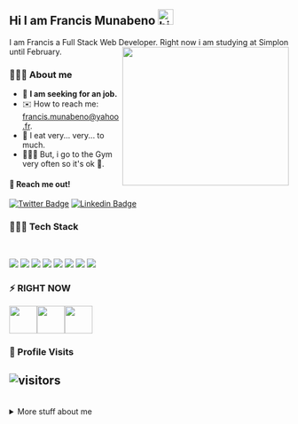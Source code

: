 ## Hi I am Francis Munabeno <img src="https://user-images.githubusercontent.com/1303154/88677602-1635ba80-d120-11ea-84d8-d263ba5fc3c0.gif" width="28px" alt="hi">

I am Francis a Full Stack Web Developer. Right now i am studying at Simplon until February.
<img  align="right" src="https://camo.githubusercontent.com/992babdffd8c74a1502de375fbdf7e4d54773242/68747470733a2f2f6d656469612e67697068792e636f6d2f6d656469612f53576f536b4e36447854737a71494b4571762f67697068792e676966" width="300" height="250" />

### 🦸🏾‍♂️ About me

- 📢  **I am seeking for an job.**
- ✉️   How to reach me: francis.munabeno@yahoo.fr.
- 🙈  I eat very... very... to much.
- 🏃🏾‍♂️  But, i go to the Gym very often so it's ok 😬. 

#### 📮 Reach me out!

[![Twitter Badge](https://img.shields.io/badge/-@francis-1ca0f1?style=flat&labelColor=1ca0f1&logo=twitter&logoColor=white&link=https://twitter.com/Ipenywis)](https://twitter.com/Francis_Dev1) 
[![Linkedin Badge](https://img.shields.io/badge/-francis-0e76a8?style=flat&labelColor=0e76a8&logo=linkedin&logoColor=white)](https://www.linkedin.com/in/francis-munabeno-b5a730a4/)

###  👨🏾‍💻 Tech Stack

<br />

<img src="https://camo.githubusercontent.com/32695585a403bbfb757e6d57b9119a2146a161e1/68747470733a2f2f696d672e736869656c64732e696f2f62616467652f2d48544d4c352d2532334534344432373f7374796c653d666c61742d737175617265266c6f676f3d68746d6c35266c6f676f436f6c6f723d666666666666"> <img src="https://camo.githubusercontent.com/6a36784cf6b9088ea7943b38d217d53689c4c8de/68747470733a2f2f696d672e736869656c64732e696f2f62616467652f2d435353332d2532333135373242363f7374796c653d666c61742d737175617265266c6f676f3d63737333"> <img src="https://camo.githubusercontent.com/1fb5bf578dbb1888e000d0ba118e2101d9292aed/68747470733a2f2f696d672e736869656c64732e696f2f62616467652f2d536173732d2532334343363639393f7374796c653d666c61742d737175617265266c6f676f3d73617373266c6f676f436f6c6f723d666666666666"> <img src="https://camo.githubusercontent.com/8153de466387f65a3af42613febb9764b66bec8f/68747470733a2f2f696d672e736869656c64732e696f2f62616467652f2d4a6176615363726970742d2532334637444631433f7374796c653d666c61742d737175617265266c6f676f3d6a617661736372697074266c6f676f436f6c6f723d303030303030266c6162656c436f6c6f723d25323346374446314326636f6c6f723d253233464643453541"> <img src="https://camo.githubusercontent.com/95d4c56444d87a160bb227b0557d1990bffd7d16/68747470733a2f2f696d672e736869656c64732e696f2f62616467652f2d5675652e6a732d2532333263336535303f7374796c653d666c61742d737175617265266c6f676f3d5675652e6a73"> <img src="https://camo.githubusercontent.com/14ac15713762367e95e886b97a39205b1bd45937/68747470733a2f2f696d672e736869656c64732e696f2f62616467652f2d52656163742d2532333238324333343f7374796c653d666c61742d737175617265266c6f676f3d7265616374"> <img src="https://camo.githubusercontent.com/b442f8d12bb191a3c0b05e8a70567bf685cdda0b/68747470733a2f2f696d672e736869656c64732e696f2f62616467652f2d4769742d2532334630353033323f7374796c653d666c61742d737175617265266c6f676f3d676974266c6f676f436f6c6f723d253233666666666666"> <img src="https://camo.githubusercontent.com/547c88fb2c1a1c55a03ccdeb629bed3a58c88701/68747470733a2f2f696d672e736869656c64732e696f2f62616467652f2d5653436f64652d2532333030374143433f7374796c653d666c61742d737175617265266c6f676f3d76697375616c2d73747564696f2d636f6465">

### ⚡ RIGHT NOW


<img src="https://camo.githubusercontent.com/19de67baa6e5a6594c50a400d466144108a616b0/68747470733a2f2f6d65646961332e67697068792e636f6d2f6d656469612f6c6e377a32655772696951416c6c6656636e2f323030772e77656270" height="50" width="50"><img src="https://camo.githubusercontent.com/5a854f8dc065b628da0dd42fd83eddaf07e75027/68747470733a2f2f692e67697068792e636f6d2f6d656469612f654e41736a4f353574506267616f72376d612f323030772e77656270" height="50" width="50"><img src="https://camo.githubusercontent.com/b28ddbc336de77410586317794102d6b895be603/68747470733a2f2f692e67697068792e636f6d2f6d656469612f56674774686b68557647674f6974375939692f3230302e77656270" height="50" width="50">

### 🧸 Profile Visits 

## ![visitors](https://visitor-badge.glitch.me/badge?page_id=ProFrancis.ProFrancis)

<br />

<details>
<summary>
More stuff about me
</summary>

## 🚀 Github Stats

![Anurag's github stats](https://github-readme-stats.vercel.app/api?username=ProFrancis&hide=contribs,prs&theme=onedark&include_all_commits=true&count_private=true)

<br />

### 📊 Stats Working

<!--START_SECTION:waka-->
```text
JavaScript   15 hrs          ████████████████████▒░░░░   80.87 % 
CSS          2 hrs 18 mins   ███░░░░░░░░░░░░░░░░░░░░░░   12.42 % 
SCSS         41 mins         █░░░░░░░░░░░░░░░░░░░░░░░░   03.73 % 
JSON         21 mins         ▒░░░░░░░░░░░░░░░░░░░░░░░░   01.89 % 
JSX          6 mins          ░░░░░░░░░░░░░░░░░░░░░░░░░   00.55 % 
```
<!--END_SECTION:waka-->

</details>
